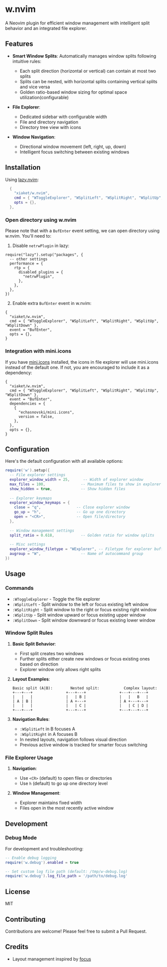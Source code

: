 # w.nvim

A Neovim plugin for efficient window management with intelligent split behavior and an integrated file explorer.

## Features

- **Smart Window Splits**: Automatically manages window splits following intuitive rules:
  - Each split direction (horizontal or vertical) can contain at most two splits
  - Splits can be nested, with horizontal splits containing vertical splits and vice versa
  - Golden ratio-based window sizing for optimal space utilization(configurable)

- **File Explorer**:
  - Dedicated sidebar with configurable width
  - File and directory navigation
  - Directory tree view with icons

- **Window Navigation**:
  - Directional window movement (left, right, up, down)
  - Intelligent focus switching between existing windows

## Installation

Using [lazy.nvim](https://github.com/folke/lazy.nvim):

```lua
  {
    "xiaket/w.nvim",
    cmd = { "WToggleExplorer", "WSplitLeft", "WSplitRight", "WSplitUp", "WSplitDown" },
    opts = {},
  },
```

### Open directory using w.nvim

Please note that with a `BufEnter` event setting, we can open directory using w.nvim. You'll need to:

1. Disable `netrwPlugin` in lazy:

```
require("lazy").setup("packages", {
  -- other settings
  performance = {
    rtp = {
      disabled_plugins = {
        "netrwPlugin",
      },
    },
  },
})
```

2. Enable extra `BufEnter` event in w.nvim:

```
{
  "xiaket/w.nvim",
  cmd = { "WToggleExplorer", "WSplitLeft", "WSplitRight", "WSplitUp", "WSplitDown" },
  event = "BufEnter",
  opts = {},
}
```

### Integration with mini.icons

If you have [mini.icons](https://github.com/echasnovski/mini.icons) installed, the icons in file explorer will use mini.icons instead of the default one. If not, you are encouraged to include it as a dependency:

```
{
  "xiaket/w.nvim",
  cmd = { "WToggleExplorer", "WSplitLeft", "WSplitRight", "WSplitUp", "WSplitDown" },
  event = "BufEnter",
  dependencies = {
    {
      "echasnovski/mini.icons",
      version = false,
    },
  },
  opts = {},
}
```

## Configuration

Here's the default configuration with all available options:

```lua
require('w').setup({
  -- File explorer settings
  explorer_window_width = 25,      -- Width of explorer window
  max_files = 100,                -- Maximum files to show in explorer
  show_hidden = true,             -- Show hidden files
    
  -- Explorer keymaps
  explorer_window_keymaps = {
    close = "q",                -- Close explorer window
    go_up = "h",                -- Go up one directory
    open = "<CR>",              -- Open file/directory
  },
    
  -- Window management settings
  split_ratio = 0.618,            -- Golden ratio for window splits
    
  -- Misc settings
  explorer_window_filetype = "WExplorer", -- Filetype for explorer buffer
  augroup = "W",                  -- Name of autocommand group
})
```

## Usage

### Commands

- `:WToggleExplorer` - Toggle the file explorer
- `:WSplitLeft` - Split window to the left or focus existing left window
- `:WSplitRight` - Split window to the right or focus existing right window
- `:WSplitUp` - Split window upward or focus existing upper window
- `:WSplitDown` - Split window downward or focus existing lower window

### Window Split Rules

1. **Basic Split Behavior**:
   - First split creates two windows
   - Further splits either create new windows or focus existing ones based on direction
   - Explorer window only allows right splits

2. **Layout Examples**:
   ```
   Basic split (A|B):        Nested split:           Complex layout:
   +---+---+               +---+---+               +---+---+---+
   |   |   |               |   | B |               |   |   B   |
   | A | B |               | A +---+               | A +---+---+
   |   |   |               |   | C |               |   | C | D |
   +---+---+               +---+---+               +---+---+---+
   ```

3. **Navigation Rules**:
   - `:WSplitLeft` in B focuses A
   - `:WSplitRight` in A focuses B
   - In nested layouts, navigation follows visual direction
   - Previous active window is tracked for smarter focus switching

### File Explorer Usage

1. **Navigation**:
   - Use `<CR>` (default) to open files or directories
   - Use `h` (default) to go up one directory level

2. **Window Management**:
   - Explorer maintains fixed width
   - Files open in the most recently active window

## Development

### Debug Mode

For development and troubleshooting:

```lua
-- Enable debug logging
require('w.debug').enabled = true

-- Set custom log file path (default: /tmp/w-debug.log)
require('w.debug').log_file_path = '/path/to/debug.log'
```

## License

MIT

## Contributing

Contributions are welcome! Please feel free to submit a Pull Request.

## Credits

- Layout management inspired by [focus](https://github.com/nvim-focus/focus.nvim)

